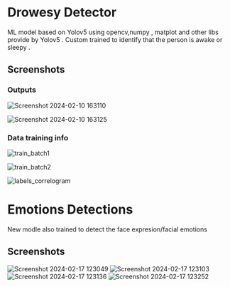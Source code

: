 # Drowesy Detector

ML model based on Yolov5 using opencv,numpy , matplot and other libs provide by Yolov5 . Custom trained to identify that the person is awake or sleepy .



## Screenshots

### Outputs

![Screenshot 2024-02-10 163110](https://github.com/HemanSharma2002/DrowesyDetector/assets/101355643/49603054-bcfa-41bc-9fb9-e1f4c5b39d00)

![Screenshot 2024-02-10 163125](https://github.com/HemanSharma2002/DrowesyDetector/assets/101355643/906c5992-bbff-40f4-bc7f-d2a879b81502)
### Data training info

![train_batch1](https://github.com/HemanSharma2002/DrowesyDetector/assets/101355643/80c17edb-d498-4a34-80da-44d809ad589d)

![train_batch2](https://github.com/HemanSharma2002/DrowesyDetector/assets/101355643/43f9459f-3c78-48e8-a082-1d18b396c74b)

![labels_correlogram](https://github.com/HemanSharma2002/DrowesyDetector/assets/101355643/20fdd9d1-d60a-4000-9487-88f41269bbec)



# Emotions Detections
New modle also trained to detect the face expresion/facial emotions

## Screenshots

![Screenshot 2024-02-17 123049](https://github.com/HemanSharma2002/LocalRepo/assets/101355643/911a899c-6d2c-4e89-b356-bbb411bbbc90)
![Screenshot 2024-02-17 123103](https://github.com/HemanSharma2002/LocalRepo/assets/101355643/fd26536f-6ea2-4d0c-90b0-f32fc41e231f)
![Screenshot 2024-02-17 123136](https://github.com/HemanSharma2002/LocalRepo/assets/101355643/9ebbe14c-5fb6-4f9b-8747-9b77462aa339)
![Screenshot 2024-02-17 123252](https://github.com/HemanSharma2002/LocalRepo/assets/101355643/df2151fa-49ef-4504-bf99-af6f7bcfb0ca)
